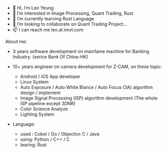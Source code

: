 - 👋 Hi, I’m Leo Yeung
- 👀 I’m interested in Image Processing, Quant Trading, Rust
- 🌱 I’m currently learning Rust Language
- 💞️ I’m looking to collaborate on Quant Trading Project...
- 📫 I can reach me leo.at.imvt.com

About me:
- 3 years software development on mainfame machine for Banking Industry. (serice Bank Of China-HK)
- 10+ years engineer on camera development for Z-CAM, on these topic:
  - Android / iOS App developer
  - Linux System
  - Auto Exposure / Auto White Blance / Auto Focus (3A) algorithm design / implement
  - Image Signal Processing (ISP) algorithm development  (The whole ISP pipeline except 3DNR)
  - Color Science Analyze
  - Lighting System

- Language:
   - used : Cobol / Go / Objectivc C / Java
   - using: Python / C++ / C
   - learing: Rust
